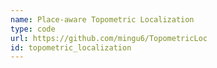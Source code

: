 ```yaml
---
name: Place-aware Topometric Localization
type: code
url: https://github.com/mingu6/TopometricLoc
id: topometric_localization
---
```

